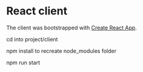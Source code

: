 # React client

The client was bootstrapped with [Create React App](https://github.com/facebook/create-react-app).

cd into project/client

npm install to recreate node_modules folder

npm run start

